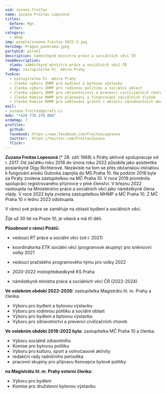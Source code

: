 ```yaml
---
uid: zuzana.freitas
name: Zuzana Freitas Lopesová
titles:
  before: Mgr.
  after:
category: 
  - mhmp
img: people/zuzana-freitas-2022-3.jpg
heroImg: Prague_panorama.jpeg
partyUid: pirati
description: náměstkyně ministra práce a sociálních věcí ČR
teamDescription: 
  vlada: náměstkyně ministra práce a sociálních věcí ČR
  mhmp: zastupitelka hl. města Prahy
funkce:
  - zastupitelka hl. města Prahy
  - členka výboru ZHMP pro bydlení a bytovou výstavbu
  - členka výboru ZHMP pro rodinnou politiku a sociální oblast
  - členka výboru ZHMP pro zdravotnictví a prevenci civilizačních chorob
  - členka Komise RHMP pro plánování a financování sociálních služeb
  - členka Komise RHMP pro udělování grantů v oblasti národnostních menšin a integrace cizinců
mail:
- zuzana.freitas@pirati.cz
mob: "+420 776 278 860"
ordmhmp: 7
profiles:
  github:       
  facebook: https://www.facebook.com/FreitasLopesova   
  twitter:  https://twitter.com/FreitasZuzana	  
  flickr:		  
---
```


**Zuzana Freitas Lopesová** (* 28. září 1968) s Piráty aktivně spolupracuje od r. 2017. Od začátku roku 2018 do února roku 2022 působila jako asistentka poslankyně Olgy Richterové. Nezávisle na tom se přes občanskou iniciativu k fungování areálu Gutovka zapojila do MS Praha 10. Na podzim 2018 byla za Piráty zvolena zastupitelkou na MČ Praha 10. V roce 2019 proměnila spolupráci registrovaného příznivce v plné členství. V březnu 2022 nastoupila na Ministerstvo práce a sociálních věcí jako náměstkyně člena vlády. V roce 2022 byla zvolena zastupitelkou MHMP a MČ Praha 10. Z MČ Praha 10 v lednu 2023 odstoupila.

V rámci své práce se zaměřuje na oblasti bydlení a sociálních věcí.

Žije už 30 let na Praze 10, je vdaná a má tři děti.

**Působnost v rámci Pirátů:**
- vedoucí RT práce a sociální věci (od r. 2021)
- koordinátorka ETK sociální věci (programové skupiny) pro sněmovní volby 2021
- vedoucí pražského programového týmu pro volby 2022
- 2020-2022 místopředsedkyně KS Praha

- náměstkyně ministra práce a sociálních věcí ČR (2022-2024)

**Ve volebním období 2022-2026:**
zastupitelka Magistrátu hl. m. Prahy a členka:
- Výboru pro bydlení a bytovou výstavbu
- Výboru pro rodinnou politiku a sociální oblast
- Výboru pro bydlení a bytovou výstavbu
- Výboru pro zdravotnictví a prevenci civilizačních chorob

**Ve volebním období 2018-2022 byla:**
zastupitelka MČ Praha 10 a členka:
- Výboru sociálně zdravotního
- Komise pro bytovou politiku
- Výboru pro kulturu, sport a volnočasové aktivity
- redakční rady radničního periodika
- pracovní skupiny pro přípravu Koncepce bytové politiky

**na Magistrátu hl. m. Prahy externí členka:**
- Výboru pro bydlení
- Komise pro družstevní bytovou výstavbu


